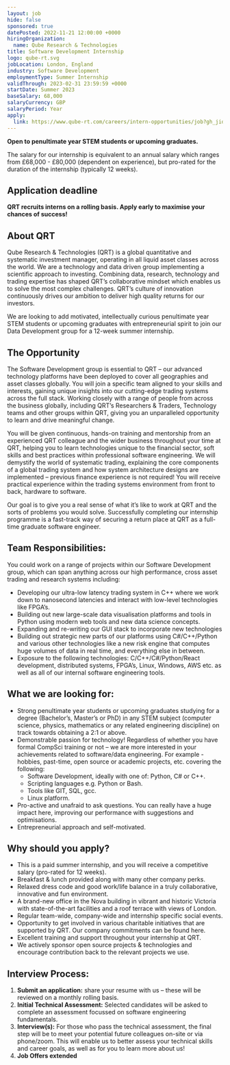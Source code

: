 ```yaml
---
layout: job
hide: false
sponsored: true
datePosted: 2022-11-21 12:00:00 +0000
hiringOrganization:
  name: Qube Research & Technologies
title: Software Development Internship
logo: qube-rt.svg
jobLocation: London, England
industry: Software Development
employmentType: Summer Internship
validThrough: 2023-02-31 23:59:59 +0000
startDate: Summer 2023
baseSalary: 68,000
salaryCurrency: GBP
salaryPeriod: Year
apply:
  link: https://www.qube-rt.com/careers/intern-opportunities/job?gh_jid=6495382002
---
```

**Open to penultimate year STEM students or upcoming graduates.**

The salary for our internship is equivalent to an annual salary which ranges from £68,000 - £80,000 (dependent on experience), but pro-rated for the duration of the internship (typically 12 weeks).

## Application deadline
**QRT recruits interns on a rolling basis. Apply early to maximise your chances of success!**

## About QRT
Qube Research & Technologies (QRT) is a global quantitative and systematic investment manager, operating in all liquid asset classes across the world. We are a technology and data driven group implementing a scientific approach to investing. Combining data, research, technology and trading expertise has shaped QRT’s collaborative mindset which enables us to solve the most complex challenges. QRT’s culture of innovation continuously drives our ambition to deliver high quality returns for our investors.

We are looking to add motivated, intellectually curious penultimate year STEM students or upcoming graduates with entrepreneurial spirit to join our Data Development group for a 12-week summer internship.

## The Opportunity
The Software Development group is essential to QRT – our advanced technology platforms have been deployed to cover all geographies and asset classes globally. You will join a specific team aligned to your skills and interests, gaining unique insights into our cutting-edge trading systems across the full stack. Working closely with a range of people from across the business globally, including QRT’s Researchers & Traders, Technology teams and other groups within QRT, giving you an unparalleled opportunity to learn and drive meaningful change.

You will be given continuous, hands-on training and mentorship from an experienced QRT colleague and the wider business throughout your time at QRT, helping you to learn technologies unique to the financial sector, soft skills and best practices within professional software engineering. We will demystify the world of systematic trading, explaining the core components of a global trading system and how system architecture designs are implemented – previous finance experience is not required! You will receive practical experience within the trading systems environment from front to back, hardware to software.

Our goal is to give you a real sense of what it’s like to work at QRT and the sorts of problems you would solve. Successfully completing our internship programme is a fast-track way of securing a return place at QRT as a full-time graduate software engineer.


## Team Responsibilities:
You could work on a range of projects within our Software Development group, which can span anything across our high performance, cross asset trading and research systems including:
- Developing our ultra-low latency trading system in C++ where we work down to nanosecond latencies and interact with low-level technologies like FPGA’s.
- Building out new large-scale data visualisation platforms and tools in Python using modern web tools and new data science concepts.
- Expanding and re-writing our GUI stack to incorporate new technologies
-  Building out strategic new parts of our platforms using C#/C++/Python and various other technologies like a new risk engine that computes huge volumes of data in real time, and everything else in between.
- Exposure to the following technologies: C/C++/C#/Python/React development, distributed systems, FPGA’s, Linux, Windows, AWS etc. as well as all of our internal software engineering tools.
 

## What we are looking for:
- Strong penultimate year students or upcoming graduates studying for a degree (Bachelor’s, Master’s or PhD) in any STEM subject (computer science, physics, mathematics or any related engineering discipline) on track towards obtaining a 2:1 or above.
- Demonstrable passion for technology! Regardless of whether you have formal CompSci training or not – we are more interested in your achievements related to software/data engineering. For example - hobbies, past-time, open source or academic projects, etc. covering the following:
  - Software Development, ideally with one of: Python, C# or C++.
  - Scripting languages e.g. Python or Bash.
  - Tools like GIT, SQL, gcc.
  - Linux platform.
- Pro-active and unafraid to ask questions. You can really have a huge impact here, improving our performance with suggestions and optimisations.
- Entrepreneurial approach and self-motivated.
 

## Why should you apply?
- This is a paid summer internship, and you will receive a competitive salary (pro-rated for 12 weeks).
- Breakfast & lunch provided along with many other company perks.
- Relaxed dress code and good work/life balance in a truly collaborative, innovative and fun environment.
- A brand-new office in the Nova building in vibrant and historic Victoria with state-of-the-art facilities and a roof terrace with views of London.
- Regular team-wide, company-wide and internship specific social events.
- Opportunity to get involved in various charitable initiatives that are supported by QRT. Our company commitments can be found here.
- Excellent training and support throughout your internship at QRT.
- We actively sponsor open source projects & technologies and encourage contribution back to the relevant projects we use.
 

## Interview Process:
1. **Submit an application:** share your resume with us – these will be reviewed on a monthly rolling basis.
2. **Initial Technical Assessment:** Selected candidates will be asked to complete an assessment focussed on software engineering fundamentals.
3. **Interview(s):** For those who pass the technical assessment, the final step will be to meet your potential future colleagues on-site or via phone/zoom. This will enable us to better assess your technical skills and career goals, as well as for you to learn more about us!
4. **Job Offers extended**
